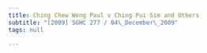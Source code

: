 ```yaml
---
title: Ching Chew Weng Paul v Ching Pui Sim and Others
subtitle: "[2009] SGHC 277 / 04\_December\_2009"
tags: null

---
```


